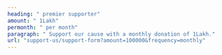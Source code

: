 ```yaml
---
heading: " premier supporter"
amount: " 1Lakh"
permonth: " per month"
paragraph: " Support our cause with a monthly donation of 1Lakh."
url: "support-us/support-form?amount=100000&frequency=monthly"
---
```


